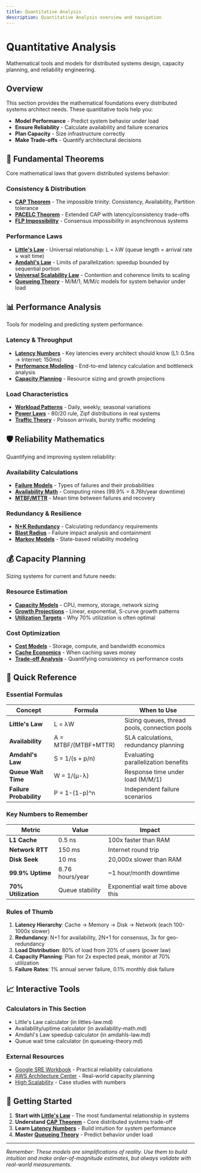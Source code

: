 ```yaml
---
title: Quantitative Analysis
description: Quantitative Analysis overview and navigation
---
```


# Quantitative Analysis

Mathematical tools and models for distributed systems design, capacity planning, and reliability engineering.

## Overview

This section provides the mathematical foundations every distributed systems architect needs. These quantitative tools help you:

- **Model Performance** - Predict system behavior under load
- **Ensure Reliability** - Calculate availability and failure scenarios  
- **Plan Capacity** - Size infrastructure correctly
- **Make Trade-offs** - Quantify architectural decisions

## 🔬 Fundamental Theorems

Core mathematical laws that govern distributed systems behavior:

### Consistency & Distribution
- **[CAP Theorem](../../pattern-library/architecture/cap-theorem.md)** - The impossible trinity: Consistency, Availability, Partition tolerance
- **[PACELC Theorem](../../quantitative-analysis/cap-theorem-enhanced.md)** - Extended CAP with latency/consistency trade-offs
- **[FLP Impossibility](../../quantitative-analysis/consensus.md)** - Consensus impossibility in asynchronous systems

### Performance Laws
- **[Little's Law](../../architects-handbook/quantitative-analysis/littles-law.md)** - Universal relationship: L = λW (queue length = arrival rate × wait time)
- **[Amdahl's Law](../../architects-handbook/quantitative-analysis/amdahls-law.md)** - Limits of parallelization: speedup bounded by sequential portion
- **[Universal Scalability Law](../../architects-handbook/quantitative-analysis/universal-scalability.md)** - Contention and coherence limits to scaling
- **[Queueing Theory](../../architects-handbook/quantitative-analysis/queueing-theory.md)** - M/M/1, M/M/c models for system behavior under load

## 📊 Performance Analysis

Tools for modeling and predicting system performance:

### Latency & Throughput
- **[Latency Numbers](../../architects-handbook/quantitative-analysis/latency-numbers.md)** - Key latencies every architect should know (L1: 0.5ns → Internet: 150ms)
- **[Performance Modeling](../../architects-handbook/quantitative-analysis/performance-modeling.md)** - End-to-end latency calculation and bottleneck analysis
- **[Capacity Planning](../../quantitative-analysis/capacity-planning.md)** - Resource sizing and growth projections

### Load Characteristics
- **[Workload Patterns](../../quantitative-analysis/time-series.md)** - Daily, weekly, seasonal variations
- **[Power Laws](../../quantitative-analysis/power-laws.md)** - 80/20 rule, Zipf distributions in real systems
- **[Traffic Theory](../../quantitative-analysis/network-theory.md)** - Poisson arrivals, bursty traffic modeling

## 🛡️ Reliability Mathematics

Quantifying and improving system reliability:

### Availability Calculations
- **[Failure Models](../../architects-handbook/quantitative-analysis/failure-models.md)** - Types of failures and their probabilities
- **[Availability Math](../../quantitative-analysis/availability-math.md)** - Computing nines (99.9% = 8.76h/year downtime)
- **[MTBF/MTTR](../../quantitative-analysis/mtbf-mttr.md)** - Mean time between failures and recovery

### Redundancy & Resilience
- **[N+K Redundancy](../../quantitative-analysis/reliability-theory.md)** - Calculating redundancy requirements
- **[Blast Radius](../../quantitative-analysis/blast-radius.md)** - Failure impact analysis and containment
- **[Markov Models](../../quantitative-analysis/markov-chains.md)** - State-based reliability modeling

## 💰 Capacity Planning

Sizing systems for current and future needs:

### Resource Estimation
- **[Capacity Models](../../quantitative-analysis/capacity-planning.md)** - CPU, memory, storage, network sizing
- **[Growth Projections](../../quantitative-analysis/time-series.md)** - Linear, exponential, S-curve growth patterns
- **[Utilization Targets](../../quantitative-analysis/queueing-models.md)** - Why 70% utilization is often optimal

### Cost Optimization
- **[Cost Models](../../quantitative-analysis/storage-economics.md)** - Storage, compute, and bandwidth economics
- **[Cache Economics](../../quantitative-analysis/cache-economics.md)** - When caching saves money
- **[Trade-off Analysis](../../quantitative-analysis/coordination-costs.md)** - Quantifying consistency vs performance costs

## 🎯 Quick Reference

### Essential Formulas

| Concept | Formula | When to Use |
|---------|---------|-------------|
| **Little's Law** | L = λW | Sizing queues, thread pools, connection pools |
| **Availability** | A = MTBF/(MTBF+MTTR) | SLA calculations, redundancy planning |
| **Amdahl's Law** | S = 1/(s + p/n) | Evaluating parallelization benefits |
| **Queue Wait Time** | W = 1/(μ-λ) | Response time under load (M/M/1) |
| **Failure Probability** | P = 1-(1-p)^n | Independent failure scenarios |

### Key Numbers to Remember

| Metric | Value | Impact |
|--------|-------|--------|
| **L1 Cache** | 0.5 ns | 100x faster than RAM |
| **Network RTT** | 150 ms | Internet round trip |
| **Disk Seek** | 10 ms | 20,000x slower than RAM |
| **99.9% Uptime** | 8.76 hours/year | ~1 hour/month downtime |
| **70% Utilization** | Queue stability | Exponential wait time above this |

### Rules of Thumb

1. **Latency Hierarchy**: Cache → Memory → Disk → Network (each 100-1000x slower)
2. **Redundancy**: N+1 for availability, 2N+1 for consensus, 3x for geo-redundancy
3. **Load Distribution**: 80% of load from 20% of users (power law)
4. **Capacity Planning**: Plan for 2x expected peak, monitor at 70% utilization
5. **Failure Rates**: 1% annual server failure, 0.1% monthly disk failure

## 📈 Interactive Tools

### Calculators in This Section
- Little's Law calculator (in littles-law.md)
- Availability/uptime calculator (in availability-math.md)
- Amdahl's Law speedup calculator (in amdahls-law.md)
- Queue wait time calculator (in queueing-theory.md)

### External Resources
- [Google SRE Workbook](https://sre.google/workbook/) - Practical reliability calculations
- [AWS Architecture Center](https://aws.amazon.com/architecture/) - Real-world capacity planning
- [High Scalability](http://highscalability.com/) - Case studies with numbers

## 🚀 Getting Started

1. **Start with [Little's Law](../../architects-handbook/quantitative-analysis/littles-law.md)** - The most fundamental relationship in systems
2. **Understand [CAP Theorem](../../pattern-library/architecture/cap-theorem.md)** - Core distributed systems trade-off
3. **Learn [Latency Numbers](../../architects-handbook/quantitative-analysis/latency-numbers.md)** - Build intuition for system performance
4. **Master [Queueing Theory](../../architects-handbook/quantitative-analysis/queueing-theory.md)** - Predict behavior under load

---

*Remember: These models are simplifications of reality. Use them to build intuition and make order-of-magnitude estimates, but always validate with real-world measurements.*
